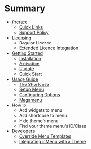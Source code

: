 # Summary

* [Preface](README.md)
   * [Quick Links](quick_links.md)
   * [Support Policy](support_policy.md)
* [Licensing](chapter1.md)
   * Regular Licence
   * Extended Licence Integration
* [Getting Started](getting_started.md)
   * [Installation](installation.md)
   * [Activation](activation.md)
   * [Update](update.md)
   * Quick Start
* [Usage Guide](usage_guide.md)
   * [The Shortcode](the_shortcode.md)
   * [Setup Menu](setup_menu.md)
   * [Configuring Options](configuring_options.md)
   * [Megamenu](megamenu.md)
* [How to](how_to.md)
   * Add widgets to menu
   * Add shortcode to menu
   * Hide theme's menu
   * [Find your theme menu's ID/Class](find_your_theme_menus_idclass.md)
* [Developers](developers.md)
   * [Override Menu Templates](override_menu_templates.md)
   * [Integrating ioMenu with a Theme](integrating_iomenu_with_a_theme.md)

